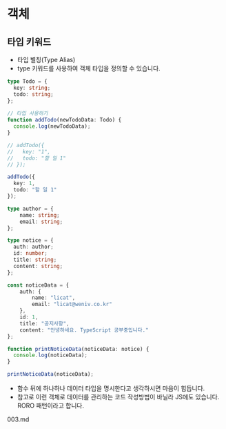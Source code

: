 # 객체
## 타입 키워드

* 타입 별칭(Type Alias)
* type 키워드를 사용하여 객체 타입을 정의할 수 있습니다.

```ts
type Todo = {
  key: string;
  todo: string;
};
 
// 타입 사용하기
function addTodo(newTodoData: Todo) {
  console.log(newTodoData);
}

// addTodo({
//   key: "1",
//   todo: "할 일 1"
// });

addTodo({
  key: 1,
  todo: "할 일 1"
});
```

```ts
type author = {
    name: string;
    email: string;
};

type notice = {
  auth: author;
  id: number;
  title: string;
  content: string;
};

const noticeData = {
    auth: {
        name: "licat",
        email: "licat@weniv.co.kr"
    },
    id: 1,
    title: "공지사항",
    content: "안녕하세요. TypeScript 공부중입니다."
};

function printNoticeData(noticeData: notice) {
  console.log(noticeData);
}

printNoticeData(noticeData);
```
* 함수 뒤에 하나하나 데이터 타입을 명시한다고 생각하시면 마음이 힘듭니다.
* 참고로 이런 객체로 데이터를 관리하는 코드 작성방법이 바닐라 JS에도 있습니다. RORO 패턴이라고 합니다.


003.md